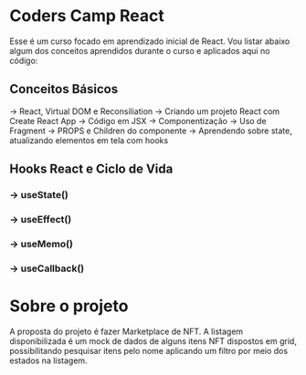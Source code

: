 # Coders Camp React

Esse é um curso focado em aprendizado inicial de React. Vou listar abaixo algum dos conceitos aprendidos durante o curso e aplicados aqui no código:

## Conceitos Básicos

→ React, Virtual DOM e Reconsiliation
→ Criando um projeto React com Create React App
→ Código em JSX
→ Componentização
→ Uso de Fragment
→ PROPS e Children do componente
→ Aprendendo sobre state, atualizando elementos em tela com hooks

## Hooks React e Ciclo de Vida

### → useState()

### → useEffect()

### → useMemo()

### → useCallback()

# Sobre o projeto

A proposta do projeto é fazer Marketplace de NFT. A listagem disponibilizada é um mock de dados de alguns itens NFT dispostos em grid, possibilitando pesquisar itens pelo nome aplicando um filtro por meio dos estados na listagem.